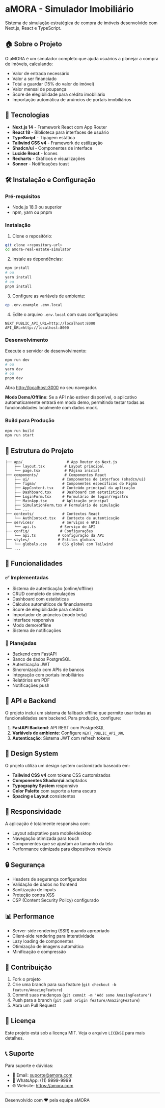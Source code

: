 # aMORA - Simulador Imobiliário

Sistema de simulação estratégica de compra de imóveis desenvolvido com Next.js, React e TypeScript.

## 🏠 Sobre o Projeto

O aMORA é um simulador completo que ajuda usuários a planejar a compra de imóveis, calculando:

- Valor de entrada necessário
- Valor a ser financiado
- Total a guardar (15% do valor do imóvel)
- Valor mensal de poupança
- Score de elegibilidade para crédito imobiliário
- Importação automática de anúncios de portais imobiliários

## 🚀 Tecnologias

- **Next.js 14** - Framework React com App Router
- **React 18** - Biblioteca para interfaces de usuário
- **TypeScript** - Tipagem estática
- **Tailwind CSS v4** - Framework de estilização
- **Shadcn/ui** - Componentes de interface
- **Lucide React** - Ícones
- **Recharts** - Gráficos e visualizações
- **Sonner** - Notificações toast

## 🛠️ Instalação e Configuração

### Pré-requisitos

- Node.js 18.0 ou superior
- npm, yarn ou pnpm

### Instalação

1. Clone o repositório:
```bash
git clone <repository-url>
cd amora-real-estate-simulator
```

2. Instale as dependências:
```bash
npm install
# ou
yarn install
# ou
pnpm install
```

3. Configure as variáveis de ambiente:
```bash
cp .env.example .env.local
```

4. Edite o arquivo `.env.local` com suas configurações:
```env
NEXT_PUBLIC_API_URL=http://localhost:8000
API_URL=http://localhost:8000
```

### Desenvolvimento

Execute o servidor de desenvolvimento:

```bash
npm run dev
# ou
yarn dev
# ou
pnpm dev
```

Abra [http://localhost:3000](http://localhost:3000) no seu navegador.

**Modo Demo/Offline:**
Se a API não estiver disponível, o aplicativo automaticamente entrará em modo demo, permitindo testar todas as funcionalidades localmente com dados mock.

### Build para Produção

```bash
npm run build
npm run start
```

## 📁 Estrutura do Projeto

```
├── app/                    # App Router do Next.js
│   ├── layout.tsx         # Layout principal
│   └── page.tsx           # Página inicial
├── components/            # Componentes React
│   ├── ui/               # Componentes de interface (shadcn/ui)
│   ├── figma/            # Componentes específicos do Figma
│   ├── AppContent.tsx    # Conteúdo principal da aplicação
│   ├── Dashboard.tsx     # Dashboard com estatísticas
│   ├── LoginForm.tsx     # Formulário de login/registro
│   ├── MainApp.tsx       # Aplicação principal
│   ├── SimulationForm.tsx # Formulário de simulação
│   └── ...
├── contexts/             # Contextos React
│   └── AuthContext.tsx   # Contexto de autenticação
├── services/             # Serviços e APIs
│   └── api.ts           # Serviço de API
├── config/              # Configurações
│   └── api.ts          # Configuração da API
├── styles/             # Estilos globais
│   └── globals.css     # CSS global com Tailwind
└── ...
```

## 🔧 Funcionalidades

### ✅ Implementadas

- Sistema de autenticação (online/offline)
- CRUD completo de simulações
- Dashboard com estatísticas
- Cálculos automáticos de financiamento
- Score de elegibilidade para crédito
- Importador de anúncios (modo beta)
- Interface responsiva
- Modo demo/offline
- Sistema de notificações

### 🚧 Planejadas

- Backend com FastAPI
- Banco de dados PostgreSQL
- Autenticação JWT
- Sincronização com APIs de bancos
- Integração com portais imobiliários
- Relatórios em PDF
- Notificações push

## 🔌 API e Backend

O projeto inclui um sistema de fallback offline que permite usar todas as funcionalidades sem backend. Para produção, configure:

1. **FastAPI Backend**: API REST com PostgreSQL
2. **Variáveis de ambiente**: Configure `NEXT_PUBLIC_API_URL`
3. **Autenticação**: Sistema JWT com refresh tokens

## 🎨 Design System

O projeto utiliza um design system customizado baseado em:

- **Tailwind CSS v4** com tokens CSS customizados
- **Componentes Shadcn/ui** adaptados
- **Typography System** responsivo
- **Color Palette** com suporte a tema escuro
- **Spacing e Layout** consistentes

## 📱 Responsividade

A aplicação é totalmente responsiva com:

- Layout adaptativo para mobile/desktop
- Navegação otimizada para touch
- Componentes que se ajustam ao tamanho da tela
- Performance otimizada para dispositivos móveis

## 🔒 Segurança

- Headers de segurança configurados
- Validação de dados no frontend
- Sanitização de inputs
- Proteção contra XSS
- CSP (Content Security Policy) configurado

## 📊 Performance

- Server-side rendering (SSR) quando apropriado
- Client-side rendering para interatividade
- Lazy loading de componentes
- Otimização de imagens automática
- Minificação e compressão

## 🤝 Contribuição

1. Fork o projeto
2. Crie uma branch para sua feature (`git checkout -b feature/AmazingFeature`)
3. Commit suas mudanças (`git commit -m 'Add some AmazingFeature'`)
4. Push para a branch (`git push origin feature/AmazingFeature`)
5. Abra um Pull Request

## 📄 Licença

Este projeto está sob a licença MIT. Veja o arquivo `LICENSE` para mais detalhes.

## 📞 Suporte

Para suporte e dúvidas:

- 📧 Email: suporte@amora.com
- 📱 WhatsApp: (11) 9999-9999
- 🌐 Website: https://amora.com

---

Desenvolvido com ❤️ pela equipe aMORA